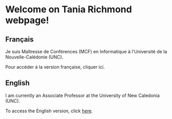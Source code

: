 # Welcome on Tania Richmond webpage!

## Français

Je suis Maîtresse de Conférences (MCF) en Informatique à l'Université de la Nouvelle-Calédonie (UNC).

Pour accéder à la version française, cliquer ici.

## English

I am currently an Associate Professor at the University of New Caledonia (UNC).

To access the English version, click [here](home.md).
